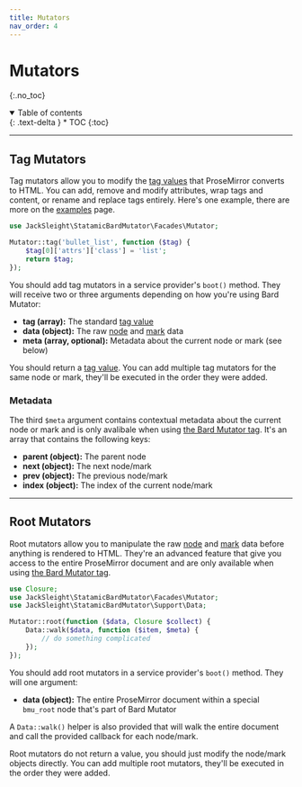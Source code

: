 ```yaml
---
title: Mutators
nav_order: 4
---
```


# Mutators
{:.no_toc}

<details open markdown="block">
  <summary>
      Table of contents
  </summary>
  {: .text-delta }
* TOC
{:toc}
</details>

---

## Tag Mutators

Tag mutators allow you to modify the [tag values](data-formats.html#tag-values) that ProseMirror converts to HTML. You can add, remove and modify attributes, wrap tags and content, or rename and replace tags entirely. Here's one example, there are more on the [examples](examples.html) page.

```php
use JackSleight\StatamicBardMutator\Facades\Mutator;

Mutator::tag('bullet_list', function ($tag) {
    $tag[0]['attrs']['class'] = 'list';
    return $tag;
});
```

You should add tag mutators in a service provider's `boot()` method. They will receive two or three arguments depending on how you're using Bard Mutator:

* **tag (array):** The standard [tag value](data-formats.html#tag-values)
* **data (object):** The raw [node](data-formats.html#node-data) and [mark](data-formats.html#mark-data) data
* **meta (array, optional):** Metadata about the current node or mark (see below)

You should return a [tag value](data-formats.html#tag-values). You can add multiple tag mutators for the same node or mark, they'll be executed in the order they were added.

### Metadata

The third `$meta` argument contains contextual metadata about the current node or mark and is only avalibale when using [the Bard Mutator tag](templating.html#the-bard-mutator-tag). It's an array that contains the following keys:

* **parent (object):** The parent node
* **next (object):** The next node/mark
* **prev (object):** The previous node/mark
* **index (object):** The index of the current node/mark

---

## Root Mutators

Root mutators allow you to manipulate the raw [node](data-formats.html#node-data) and [mark](data-formats.html#mark-data) data before anything is rendered to HTML. They're an advanced feature that give you access to the entire ProseMirror document and are only available when using [the Bard Mutator tag](templating.html#the-bard-mutator-tag).

```php
use Closure;
use JackSleight\StatamicBardMutator\Facades\Mutator;
use JackSleight\StatamicBardMutator\Support\Data;

Mutator::root(function ($data, Closure $collect) {
    Data::walk($data, function ($item, $meta) {
        // do something complicated
    });
});
```

You should add root mutators in a service provider's `boot()` method. They will one argument:

* **data (object):** The entire ProseMirror document within a special `bmu_root` node that's part of Bard Mutator

A `Data::walk()` helper is also provided that will walk the entire document and call the provided callback for each node/mark.

Root mutators do not return a value, you should just modify the node/mark objects directly. You can add multiple root mutators, they'll be executed in the order they were added.